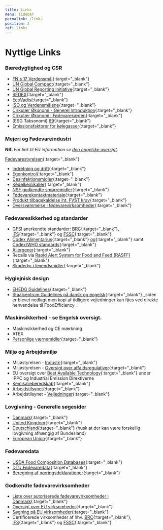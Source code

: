 ```yaml
---
title: Links
menu: sidebar
permalink: /links
position: 3
ref: links
---
```


# Nyttige Links

### Bæredygtighed og CSR

* [FN's 17 Verdensmål][21]{:target="_blank"}
* [UN Global Compact][22]{:target="_blank"}
* [UN Global Reporting Initiative][23]{:target="_blank"}
* [SEDEX][24]{:target="_blank"}
* [EcoVadis][25]{:target="_blank"}
* [ISO og Verdensmålene][26]{:target="_blank"}
* [Cirkulær Økonomi - Generel Introduktion][27]{:target="_blank"}
* [Cirkulær Økonomi i Fødevarekæden][28]{:target="_blank"}
* [ESG Taksonomi] [69]{:target="_blank"}
* [Emissionsfaktorer for kølegasser][70]{:target="_blank"}

### Mejeri og Fødevareindustri

**NB:** _For link til EU information se [den engelske oversigt](/en/links)._

[Fødevarestyrelsen][29]{:target="_blank"}

* [Indretning og drift][30]{:target="_blank"}
* [Egenkontrol][31]{:target="_blank"}
* [Desinfektionsmidler][32]{:target="_blank"}
* [Kedelkemikalier][33]{:target="_blank"}
* [NSF godkendte smørremidler][34]{:target="_blank"}
* [Fødevarekontaktmateriale][35]{:target="_blank"}
* [Produkt tilbagekaldelse iht. FVST krav][36]{:target="_blank"}
* [Oversvømmelse i fødevarevirksomheder][37]{:target="_blank"}

### Fødevaresikkerhed og standarder

* [GFSI][38] anerkendte standarder: [BRC][39]{:target="_blank"}, [IFS][40]{:target="_blank"} og [FSSC][41]{:target="_blank"}
* [Codex Alimentarius][42]{:target="_blank"} [og][42]{:target="_blank"} samt [Codex/WHO standards][43]{:target="_blank"}
* [Allergener][44]{:target="_blank"}
* Recalls via [Rapid Alert System for Food and Feed (RASFF)][45]{:target="_blank"}
* [Skadedyr i levendsmidler][46]{:target="_blank"}

### Hygiejnisk design

* [EHEDG Guidelines][47]{:target="_blank"}
* [Staalcentrum Guidelines på dansk og engelsk][48]{:target="_blank"} _siden er blevet nedlagt men kopi af tidligere vejledninger kan fåes ved direkte henvendelse til FoodEfficiency _

### Maskinsikkerhed - se Engelsk oversigt.
* Maskinsikkerhed og CE mærkning
* ATEX 
* [Personlige værnemidler][49]{:target="_blank"}

### Miljø og Arbejdsmiljø

* Miljøstyrelsen - [Industri][50]{:target="_blank"}
* Miljøstyrelsen - [Oversigt over affaldsregulativer][51]{:target="_blank"}
* EU oversigt over [Best Available Technology][52]{:target="_blank"} under IPPC og Industrial Emission Direktiverne 
* [Kemikalieberedskab][53]{:target="_blank"}
* [Arbejdstilsynet][54]{:target="_blank"}
* Arbejdstilsynet - [Vejledninger][55]{:target="_blank"}

### Lovgivning - Generelle søgesider
* [Danmark][56]{:target="_blank"}
* [United Kingdom][57]{:target="_blank"}
* [Deutschland][58]{:target="_blank"} (husk at der kan være forskellig lovgivning afhængig af Bundesland)
* [European Union][59]{:target="_blank"}

### Fødevaredata

* [USDA Food Composition Databases][60]{:target="_blank"}
* [DTU Fødevaredata][61]{:target="_blank"}
* [Beregning af næringsdeklarationer][62]{:target="_blank"}

### Godkendte fødevarevirksomheder

* [Liste over autoriserede fødevarevirksomheder i Danmark][63]{:target="_blank"}
* [Oversigt over EU virksomheder][64]{:target="_blank"}
* [Søgning på EU virksomheder][65]{:target="_blank"}
* Certificerede virksomheder af hhv. [BRC][66]{:target="_blank"}, [IFS][67]{:target="_blank"} og [FSSC][68]{:target="_blank"}

[21]: https://www.verdensmaalene.dk/ "https://www.verdensmaalene.dk/"
[22]: https://www.unglobalcompact.org/ "https://www.unglobalcompact.org/"
[23]: https://www.globalreporting.org/ "https://www.globalreporting.org/"
[24]: https://www.sedex.com/ "https://www.sedex.com/"
[25]: https://ecovadis.com/ "https://ecovadis.com/"
[26]: https://www.iso.org/sdgs.html "https://www.iso.org/sdgs.html"
[27]: https://www.ellenmacarthurfoundation.org/circular-economy/concept "https://www.ellenmacarthurfoundation.org/circular-economy/concept"
[28]: http://circulareconomy.fooddrinkeurope.eu/ "http://circulareconomy.fooddrinkeurope.eu/"
[29]: https://www.foedevarestyrelsen.dk/Sider/forside.aspx "https://www.foedevarestyrelsen.dk/Sider/forside.aspx"
[30]: https://www.foedevarestyrelsen.dk/Leksikon/Sider/Indretning-og-drift-af-f%C3%B8devarevirksomheder.aspx "https://www.foedevarestyrelsen.dk/Leksikon/Sider/Indretning-og-drift-af-f%C3%B8devarevirksomheder.aspx"
[31]: https://www.foedevarestyrelsen.dk/Selvbetjening/Guides/Sider/Det-skal-du-vide-om-egenkontrol-i-foedevarevirksomheder.aspx "https://www.foedevarestyrelsen.dk/Selvbetjening/Guides/Sider/Det-skal-du-vide-om-egenkontrol-i-foedevarevirksomheder.aspx"
[32]: https://www.foedevarestyrelsen.dk/Leksikon/Sider/Desinfektionsmidler-i-f%C3%B8devareindustri-og-landbrug.aspx "https://www.foedevarestyrelsen.dk/Leksikon/Sider/Desinfektionsmidler-i-f%C3%B8devareindustri-og-landbrug.aspx"
[33]: https://www.foedevarestyrelsen.dk/SiteCollectionDocuments/Kemi%20og%20foedevarekvalitet/Desinfektionsmidler/Positivliste%20til%20hjemmesiden%2022-02-2019.pdf "https://www.foedevarestyrelsen.dk/SiteCollectionDocuments/Kemi%20og%20foedevarekvalitet/Desinfektionsmidler/Positivliste%20til%20hjemmesiden%2022-02-2019.pdf"
[34]: http://info.nsf.org/USDA/categories.html#P1 "http://info.nsf.org/USDA/categories.html#P1"
[35]: https://www.foedevarestyrelsen.dk/Foedevarer/Fodevarekontaktmaterialer/Sider/default.aspx "https://www.foedevarestyrelsen.dk/Foedevarer/Fodevarekontaktmaterialer/Sider/default.aspx"
[36]: https://www.foedevarestyrelsen.dk/Selvbetjening/Vejledninger/Tilbagetraekningsvejledningen/Sider/default.aspx "https://www.foedevarestyrelsen.dk/Selvbetjening/Vejledninger/Tilbagetraekningsvejledningen/Sider/default.aspx"
[37]: https://www.foedevarestyrelsen.dk/Leksikon/Sider/Oversv%C3%B8mmelse-i-f%C3%B8devarevirksomheden.aspx "https://www.foedevarestyrelsen.dk/Leksikon/Sider/Oversv%C3%B8mmelse-i-f%C3%B8devarevirksomheden.aspx"
[38]: http://www.mygfsi.com/ "http://www.mygfsi.com/"
[39]: https://www.brcgs.com/ "https://www.brcgs.com/"
[40]: https://www.ifs-certification.com/index.php/en/standards "https://www.ifs-certification.com/index.php/en/standards"
[41]: http://www.fssc22000.com/documents/home.xml?lang=en "http://www.fssc22000.com/documents/home.xml?lang=en"
[42]: http://www.fao.org/fao-who-codexalimentarius/en/ "http://www.fao.org/fao-who-codexalimentarius/en/"
[43]: http://www.fao.org/fao-who-codexalimentarius/codex-texts/list-standards/en/ "http://www.fao.org/fao-who-codexalimentarius/codex-texts/list-standards/en/"
[44]: http://farrp.unl.edu/reg-sit-food-allergens "http://farrp.unl.edu/reg-sit-food-allergens"
[45]: http://ec.europa.eu/food/safety/rasff/index_en.htm "http://ec.europa.eu/food/safety/rasff/index_en.htm"
[46]: https://www.pestium.dk/skadedyr-i-levnedsmidler/ "https://www.pestium.dk/skadedyr-i-levnedsmidler/"
[47]: http://www.ehedg.org/?nr=9&lang=en "http://www.ehedg.org/?nr=9&lang=en"
[48]: https://staalcentrum.dk/videntank/ "https://staalcentrum.dk/videntank/"
[49]: https://www.sik.dk/erhverv/produkter/love-og-regler/personlige-vaernemidler/regler-personlige-vaernemidler "https://www.sik.dk/erhverv/produkter/love-og-regler/personlige-vaernemidler/regler-personlige-vaernemidler"
[50]: https://mst.dk/erhverv/industri/ "https://mst.dk/erhverv/industri/"
[51]: https://nstar.ens.dk/PublicMunicipalityStatusPage.aspx "https://nstar.ens.dk/PublicMunicipalityStatusPage.aspx"
[52]: http://eippcb.jrc.ec.europa.eu/reference/ "http://eippcb.jrc.ec.europa.eu/reference/"
[53]: http://kemikalieberedskab.brs.dk/farligestoffer/ "http://kemikalieberedskab.brs.dk/farligestoffer/"
[54]: https://amid.dk/da/ "https://amid.dk/da/"
[55]: http://arbejdstilsynet.dk/da/regler/at-vejledninger  "http://arbejdstilsynet.dk/da/regler/at-vejledninger "
[56]: https://www.retsinformation.dk/ "https://www.retsinformation.dk/"
[57]: http://www.legislation.gov.uk/ "http://www.legislation.gov.uk/"
[58]: http://www.gesetze-im-internet.de/index.html "http://www.gesetze-im-internet.de/index.html"
[59]: http://eur-lex.europa.eu/browse/summaries.html "http://eur-lex.europa.eu/browse/summaries.html"
[60]: https://ndb.nal.usda.gov/ndb/search/list "https://ndb.nal.usda.gov/ndb/search/list"
[61]: http://frida.fooddata.dk/ "http://frida.fooddata.dk/"
[62]: http://deklaration.fooddata.dk/ "http://deklaration.fooddata.dk/"
[63]: https://www.foedevarestyrelsen.dk/Kontrol/Autorisation/Sider/Forside.aspx "https://www.foedevarestyrelsen.dk/Kontrol/Autorisation/Sider/Forside.aspx"
[64]: http://ec.europa.eu/food/safety/biosafety/food_hygiene/eu_food_establishments/index_en.htm "http://ec.europa.eu/food/safety/biosafety/food_hygiene/eu_food_establishments/index_en.htm"
[65]: http://www.eucode.info/ "http://www.eucode.info/"
[66]: https://brcdirectory.co.uk/ "https://brcdirectory.co.uk/"
[67]: https://www.ifs-certification.com/index.php/en/?SID=204a0cb9a0fc3e8bfecf4f8de4f93d98&page=home&content=pruefinstitute_detail&desc=institutes&language=english&id=362 "https://www.ifs-certification.com/index.php/en/?SID=204a0cb9a0fc3e8bfecf4f8de4f93d98&page=home&content=pruefinstitute_detail&desc=institutes&language=english&id=362"
[68]: https://www.fssc22000.com/certified-organizations/# "https://www.fssc22000.com/certified-organizations/#"
[69]: https://erhvervsstyrelsen.dk/vejledning-vejledning-om-esg-taksonomi  "https://erhvervsstyrelsen.dk/vejledning-vejledning-om-esg-taksonomi"
[70]: https://www.awe.gov.au/environment/protection/ozone/rac/global-warming-potential-values-hfc-refrigerants "https://www.awe.gov.au/environment/protection/ozone/rac/global-warming-potential-values-hfc-refrigerants"
